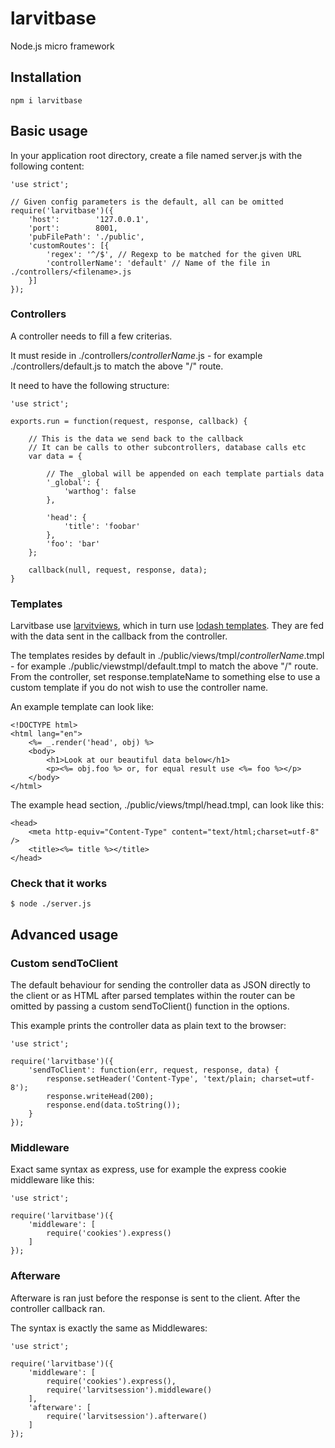 # larvitbase

Node.js micro framework

## Installation

    npm i larvitbase

## Basic usage

In your application root directory, create a file named server.js with the following content:

    'use strict';

    // Given config parameters is the default, all can be omitted
    require('larvitbase')({
    	'host':        '127.0.0.1',
    	'port':        8001,
    	'pubFilePath': './public',
    	'customRoutes': [{
    		'regex': '^/$', // Regexp to be matched for the given URL
    		'controllerName': 'default' // Name of the file in ./controllers/<filename>.js
    	}]
    });

### Controllers

A controller needs to fill a few criterias.

It must reside in ./controllers/_controllerName_.js - for example ./controllers/default.js to match the above "/" route.

It need to have the following structure:

    'use strict';

    exports.run = function(request, response, callback) {

    	// This is the data we send back to the callback
    	// It can be calls to other subcontrollers, database calls etc
    	var data = {

            // The _global will be appended on each template partials data
            '_global': {
                'warthog': false
            },

    		'head': {
    			'title': 'foobar'
    		},
    		'foo': 'bar'
    	};

    	callback(null, request, response, data);
    }

### Templates

Larvitbase use [larvitviews](https://github.com/larvit/larvitviews), which in turn use [lodash templates](https://lodash.com/docs#template). They are fed with the data sent in the callback from the controller.

The templates resides by default in ./public/views/tmpl/_controllerName_.tmpl - for example ./public/viewstmpl/default.tmpl to match the above "/" route. From the controller, set response.templateName to something else to use a custom template if you do not wish to use the controller name.

An example template can look like:

    <!DOCTYPE html>
    <html lang="en">
    	<%= _.render('head', obj) %>
    	<body>
    		<h1>Look at our beautiful data below</h1>
    		<p><%= obj.foo %> or, for equal result use <%= foo %></p>
    	</body>
    </html>

The example head section, ./public/views/tmpl/head.tmpl, can look like this:

    <head>
    	<meta http-equiv="Content-Type" content="text/html;charset=utf-8" />
    	<title><%= title %></title>
    </head>

### Check that it works

    $ node ./server.js

## Advanced usage

### Custom sendToClient

The default behaviour for sending the controller data as JSON directly to the client or as HTML after parsed templates within the router can be omitted by passing a custom sendToClient() function in the options.

This example prints the controller data as plain text to the browser:

    'use strict';

    require('larvitbase')({
    	'sendToClient': function(err, request, response, data) {
    		response.setHeader('Content-Type', 'text/plain; charset=utf-8');
    		response.writeHead(200);
    		response.end(data.toString());
    	}
    });

### Middleware

Exact same syntax as express, use for example the express cookie middleware like this:

    'use strict';

    require('larvitbase')({
    	'middleware': [
    		require('cookies').express()
    	]
    });

### Afterware

Afterware is ran just before the response is sent to the client. After the controller callback ran.

The syntax is exactly the same as Middlewares:

    'use strict';

    require('larvitbase')({
    	'middleware': [
    		require('cookies').express(),
    		require('larvitsession').middleware()
    	],
    	'afterware': [
    		require('larvitsession').afterware()
    	]
    });
